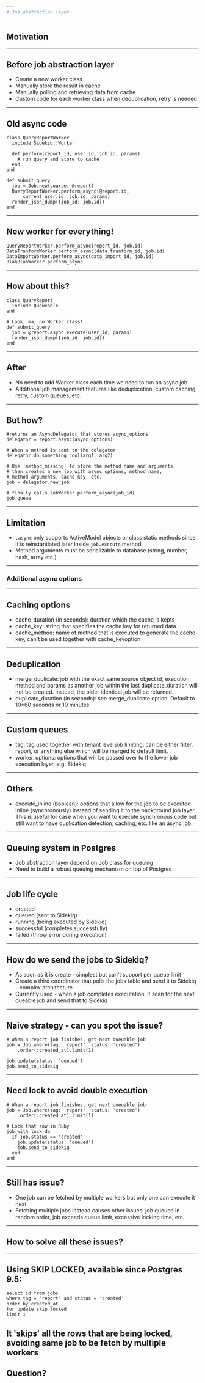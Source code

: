 ```yaml
---
# Job abstraction layer
---
```

## Motivation
---
## Before job abstraction layer
* Create a new worker class
* Manually store the result in cache
* Manually polling and retrieving data from cache
* Custom code for each worker class when deduplication, retry is needed
---
## Old async code

	class QueryReportWorker
	  include Sidekiq::Worker

	  def perform(report_id, user_id, job_id, params)
		# run query and store to cache
	  end
	end

    def submit_query
      job = Job.new(source: @report)
      QueryReportWorker.perform_async(@report.id,
		  current_user.id, job.id, params)
      render_json_dump({job_id: job.id})
    end
---
## New worker for everything!

	QueryReportWorker.perform_async(report_id, job.id)
	DataTranformWorker.perform_async(data_tranform_id, job.id)
	DataImportWorker.perform_async(data_import_id, job.id)
	BlahBlahWorker.perform_async
---
## How about this?

	class QueryReport
	  include Queueable
	end

    # Look, ma, no Worker class!
    def submit_query
      job = @report.async.execute(user_id, params)
      render_json_dump({job_id: job.id})
    end
---
## After
* No need to add Worker class each time we need to run an async job
* Additional job management features like deduplication, custom caching, retry, custom queues, etc.
---
## But how?

    #returns an AsyncDelegator that stores async_options
    delegator = report.async(async_options)

    # When a method is sent to the delegator
    delegator.do_something_cool(arg1, arg2)

    # Use 'method_missing' to store the method name and arguments,
    # then creates a new job with async_options, method name,
    # method arguments, cache key, etc.
    job = delegator.new_job

    # finally calls JobWorker.perform_async(job_id)
    job.queue
---
## Limitation

* `.async` only supports ActiveModel objects or class static methods
  since it is reinstantiated later inside `job.execute` method.
* Method arguments must be serializable to database (string, number, hash, array etc.)
---
### Additional async options
---
## Caching options

* cache_duration (in seconds): duration which the cache is kepts
* cache_key: string that specifies the cache key for returned data
* cache_method: name of method that is executed to generate the cache key, can't be used together with cache_keyoption
---
## Deduplication

* merge_duplicate: job with the exact same source object id, execution method and params as another job within the last duplicate_duration will not be created. Instead, the older identical job will be returned.
* duplicate_duration (in seconds): see merge_duplicate option. Default to 10*60 seconds or 10 minutes
---
## Custom queues

* tag: tag used together with tenant level job limiting, can be either filter, report, or anything else which will be merged to default limit.
* worker_options: options that will be passed over to the lower job execution layer, e.g. Sidekiq
---
## Others
* execute_inline (boolean): options that allow for the job to be executed inline (synchronously) instead of sending it to the background job layer. This is useful for case when you want to execute synchronous code but still want to have duplication detection, caching, etc. like an async job.
---
## Queuing system in Postgres

* Job abstraction layer depend on Job class for queuing
* Need to build a robust queuing mechanism on top of Postgres
---
## Job life cycle

* created
* queued (sent to Sidekiq)
* running (being executed by Sidekiq)
* successful (completes successfully)
* failed (throw error during execution)
---
## How do we send the jobs to Sidekiq?

*  As soon as it is create - simplest but can't support per queue limit
* Create a third coordinator that polls the jobs table and send it to Sidekiq - complex architecture
* Currently used - when a job completes executation, it scan for the next queable job and send that to Sidekiq
---
## Naive strategy - can you spot the issue?

	# When a report job finishes, get next queuable job
	job = Job.where(tag: 'report', status: 'created')
		.order(:created_at).limit(1)

    job.update(status: 'queued')
    job.send_to_sidekiq
---
## Need lock to avoid double execution

	# When a report job finishes, get next queuable job
	job = Job.where(tag: 'report', status: 'created')
		.order(:created_at).limit(1)

	# Lock that row in Ruby
	job.with_lock do
	  if job.status == 'created'
        job.update(status: 'queued')
        job.send_to_sidekiq
	  end
	end
---
## Still has issue?

* One job can be fetched by multiple workers but only one can execute it next
* Fetching multiple jobs instead causes other issues: job queued in random order, job exceeds queue limit, excessive locking time, etc.

---
## How to solve all these issues?
---
## Using SKIP LOCKED, available since Postgres 9.5:

    select id from jobs
	where tag = 'report' and status = 'created'
	order by created_at
	for update skip locked
	limit 1

It 'skips' all the rows that are being locked, avoiding same job to be fetch by multiple workers
---
## Question?
